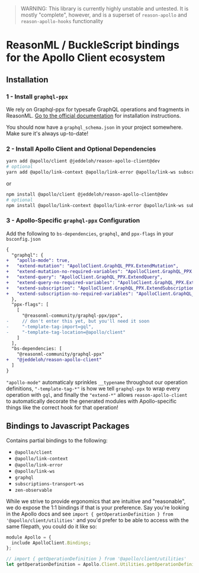 > WARNING: This library is currently highly unstable and untested. It is mostly "complete", however, and is a superset of `reason-apollo` and `reason-apollo-hooks` functionality

# ReasonML / BuckleScript bindings for the Apollo Client ecosystem

## Installation

### 1 - Install `graphql-ppx`

We rely on Graphql-ppx for typesafe GraphQL operations and fragments in ReasonML. [Go to the official documentation](https://beta.graphql-ppx.com) for installation instructions.

You should now have a `graphql_schema.json` in your project somewhere. Make sure it's always up-to-date!

### 2 - Install Apollo Client and Optional Dependencies

```sh
yarn add @apollo/client @jeddeloh/reason-apollo-client@dev
# optional
yarn add @apollo/link-context @apollo/link-error @apollo/link-ws subscriptions-transport-ws
```

or

```sh
npm install @apollo/client @jeddeloh/reason-apollo-client@dev
# optional
npm install @apollo/link-context @apollo/link-error @apollo/link-ws subscriptions-transport-ws
```

### 3 - Apollo-Specific `graphql-ppx` Configuration

Add the following to `bs-dependencies`, `graphql`, and `ppx-flags` in your `bsconfig.json`

```diff
{
  "graphql": {
+   "apollo-mode": true,
+   "extend-mutation": "ApolloClient.GraphQL_PPX.ExtendMutation",
+   "extend-mutation-no-required-variables": "ApolloClient.GraphQL_PPX.ExtendMutationNoRequiredVariables",
+   "extend-query": "ApolloClient.GraphQL_PPX.ExtendQuery",
+   "extend-query-no-required-variables": "ApolloClient.GraphQL_PPX.ExtendQueryNoRequiredVariables",
+   "extend-subscription": "ApolloClient.GraphQL_PPX.ExtendSubscription",
+   "extend-subscription-no-required-variables": "ApolloClient.GraphQL_PPX.ExtendSubscriptionNoRequiredVariables"
  },
  "ppx-flags": [
    [
      "@reasonml-community/graphql-ppx/ppx",
-     // don't enter this yet, but you'll need it soon
-     "-template-tag-import=gql",
-     "-template-tag-location=@apollo/client"
    ]
  ],
  "bs-dependencies: [
    "@reasonml-community/graphql-ppx"
+   "@jeddeloh/reason-apollo-client"
  ]
}
```

`"apollo-mode"` automaticaly sprinkles `__typename` throughout our operation definitions, `"-template-tag-*"` is how we tell `graphql-ppx` to wrap every operation with `gql`, and finally the `"extend-*"` allows `reason-apollo-client` to automatically decorate the generated modules with Apollo-specific things like the correct hook for that operation!

## Bindings to Javascript Packages

Contains partial bindings to the following:

- `@apollo/client`
- `@apollo/link-context`
- `@apollo/link-error`
- `@apollo/link-ws`
- `graphql`
- `subscriptions-transport-ws`
- `zen-observable`

While we strive to provide ergonomics that are intuitive and "reasonable", we do expose the 1:1 bindings if that is your preference. Say you're looking in the Apollo docs and see `import { getOperationDefinition } from '@apollo/client/utilities'` and you'd prefer to be able to access with the same filepath, you could do it like so:

```js
module Apollo = {
  include ApolloClient.Bindings;
};

// import { getOperationDefinition } from '@apollo/client/utilities'
let getOperationDefinition = Apollo.Client.Utilities.getOperationDefinition;
```
